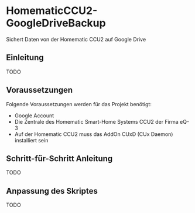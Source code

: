 # HomematicCCU2-GoogleDriveBackup
Sichert Daten von der Homematic CCU2 auf Google Drive

## Einleitung
TODO

## Voraussetzungen
Folgende Voraussetzungen werden für das Projekt benötigt:
- Google Account
- Die Zentrale des Homematic Smart-Home Systems CCU2 der Firma eQ-3
- Auf der Homematic CCU2 muss das AddOn CUxD (CUx Daemon) installiert sein

## Schritt-für-Schritt Anleitung
TODO

## Anpassung des Skriptes
TODO
